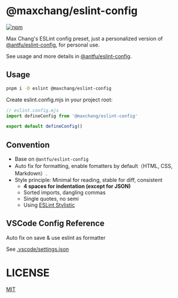 # @maxchang/eslint-config

[![npm](https://img.shields.io/npm/v/@maxchang/eslint-config?color=444)](https://npmjs.com/package/@maxchang/eslint-config)

Max Chang's ESLint config preset, just a personalized version of [@antfu/eslint-config](https://github.com/antfu/eslint-config), for personal use.

See usage and more details in [@antfu/eslint-config](https://github.com/antfu/eslint-config).

## Usage

```bash
pnpm i -D eslint @maxchang/eslint-config
```

Create eslint.config.mjs in your project root:

```js
// eslint.config.mjs
import defineConfig from '@maxchang/eslint-config'

export default defineConfig()
```

## Convention

- Base on `@antfu/eslint-config`
- Auto fix for formatting, enable fomatters by default（HTML, CSS, Markdown）.
- Style principle: Minimal for reading, stable for diff, consistent
    - **4 spaces for indentation (except for JSON)**
    - Sorted imports, dangling commas
    - Single quotes, no semi
    - Using [ESLint Stylistic](https://github.com/eslint-stylistic/eslint-stylistic)

## VSCode Config Reference

Auto fix on save & use eslint as formatter

See [.vscode/settings.json](./.vscode/settings.json)

# LICENSE

[MIT](./LICENSE)
